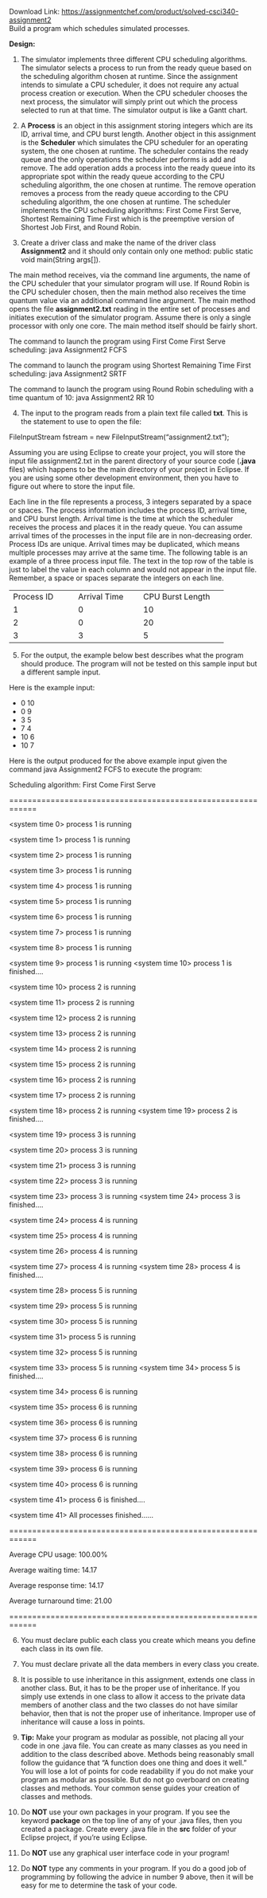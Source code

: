 Download Link: https://assignmentchef.com/product/solved-csci340-assignment2
<br>
Build a program which schedules simulated processes.




<strong>Design: </strong>




<ol>

 <li>The simulator implements three different CPU scheduling algorithms. The simulator selects a process to run from the ready queue based on the scheduling algorithm chosen at runtime.  Since the assignment intends to simulate a CPU scheduler, it does not require any actual process creation or execution.  When the CPU scheduler chooses the next process, the simulator will simply print out which the process selected to run at that time.  The simulator output is like a Gantt chart.</li>

</ol>




<ol start="2">

 <li>A <strong>Process</strong> is an object in this assignment storing integers which are its ID, arrival time, and CPU burst length. Another object in this assignment is the <strong>Scheduler</strong> which simulates the CPU scheduler for an operating system, the one chosen at runtime.  The scheduler contains the ready queue and the only operations the scheduler performs is add and remove.  The add operation adds a process into the ready queue into its appropriate spot within the ready queue according to the CPU scheduling algorithm, the one chosen at runtime.  The remove operation removes a process from the ready queue according to the CPU scheduling algorithm, the one chosen at runtime.  The scheduler implements the CPU scheduling algorithms: First Come First Serve, Shortest Remaining Time First which is the preemptive version of Shortest Job First, and Round Robin.</li>

</ol>




<ol start="3">

 <li>Create a driver class and make the name of the driver class <strong>Assignment2</strong> and it should only contain only one method: public static void main(String args[]).</li>

</ol>

The main method receives, via the command line arguments, the name of the CPU scheduler that your simulator program will use.  If Round Robin is the CPU scheduler chosen, then the main method also receives the time quantum value via an additional command line argument.  The main method opens the file <strong>assignment2.txt</strong> reading in the entire set of processes and initiates execution of the simulator program.  Assume there is only a single processor with only one core.  The main method itself should be fairly short.




The command to launch the program using First Come First Serve scheduling: java Assignment2 FCFS




The command to launch the program using Shortest Remaining Time First scheduling: java Assignment2 SRTF




The command to launch the program using Round Robin scheduling with a time quantum of 10: java Assignment2 RR 10







<ol start="4">

 <li>The input to the program reads from a plain text file called <strong>txt</strong>. This is the statement to use to open the file:</li>

</ol>




FileInputStream fstream = new FileInputStream(“assignment2.txt”);




Assuming you are using Eclipse to create your project, you will store the input file assignment2.txt in the parent directory of your source code (<strong>.java</strong> files) which happens to be the main directory of your project in Eclipse.  If you are using some other development environment, then you have to figure out where to store the input file.




Each line in the file represents a process, 3 integers separated by a space or spaces.  The process information includes the process ID, arrival time, and CPU burst length.  Arrival time is the time at which the scheduler receives the process and places it in the ready queue.  You can assume arrival times of the processes in the input file are in non-decreasing order.  Process IDs are unique.  Arrival times may be duplicated, which means multiple processes may arrive at the same time.  The following table is an example of a three process input file.  The text in the top row of the table is just to label the value in each column and would not appear in the input file.  Remember, a space or spaces separate the integers on each line.




<table width="384">

 <tbody>

  <tr>

   <td width="115">Process ID</td>

   <td width="115">Arrival Time</td>

   <td width="154">CPU Burst Length</td>

  </tr>

  <tr>

   <td width="115">1</td>

   <td width="115">0</td>

   <td width="154">10</td>

  </tr>

  <tr>

   <td width="115">2</td>

   <td width="115">0</td>

   <td width="154">20</td>

  </tr>

  <tr>

   <td width="115">3</td>

   <td width="115">3</td>

   <td width="154">5</td>

  </tr>

 </tbody>

</table>




<ol start="5">

 <li>For the output, the example below best describes what the program should produce. The program will not be tested on this sample input but a different sample input.</li>

</ol>




Here is the example input:




<ul>

 <li>0 10</li>

 <li>0 9</li>

 <li>3 5</li>

 <li>7 4</li>

 <li>10 6</li>

 <li>10 7</li>

</ul>




Here is the output produced for the above example input given the command java Assignment2 FCFS to execute the program:




Scheduling algorithm: First Come First Serve

============================================================

&lt;system time    0&gt; process    1 is running

&lt;system time    1&gt; process    1 is running

&lt;system time    2&gt; process    1 is running

&lt;system time    3&gt; process    1 is running

&lt;system time    4&gt; process    1 is running

&lt;system time    5&gt; process    1 is running

&lt;system time    6&gt; process    1 is running

&lt;system time    7&gt; process    1 is running

&lt;system time    8&gt; process    1 is running

&lt;system time    9&gt; process    1 is running &lt;system time   10&gt; process    1 is finished….

&lt;system time   10&gt; process    2 is running

&lt;system time   11&gt; process    2 is running

&lt;system time   12&gt; process    2 is running

&lt;system time   13&gt; process    2 is running

&lt;system time   14&gt; process    2 is running

&lt;system time   15&gt; process    2 is running

&lt;system time   16&gt; process    2 is running

&lt;system time   17&gt; process    2 is running

&lt;system time   18&gt; process    2 is running &lt;system time   19&gt; process    2 is finished….

&lt;system time   19&gt; process    3 is running

&lt;system time   20&gt; process    3 is running

&lt;system time   21&gt; process    3 is running

&lt;system time   22&gt; process    3 is running

&lt;system time   23&gt; process    3 is running &lt;system time   24&gt; process    3 is finished….

&lt;system time   24&gt; process    4 is running

&lt;system time   25&gt; process    4 is running

&lt;system time   26&gt; process    4 is running

&lt;system time   27&gt; process    4 is running &lt;system time   28&gt; process    4 is finished….

&lt;system time   28&gt; process    5 is running

&lt;system time   29&gt; process    5 is running

&lt;system time   30&gt; process    5 is running

&lt;system time   31&gt; process    5 is running

&lt;system time   32&gt; process    5 is running

&lt;system time   33&gt; process    5 is running &lt;system time   34&gt; process    5 is finished….

&lt;system time   34&gt; process    6 is running

&lt;system time   35&gt; process    6 is running

&lt;system time   36&gt; process    6 is running

&lt;system time   37&gt; process    6 is running

&lt;system time   38&gt; process    6 is running

&lt;system time   39&gt; process    6 is running

&lt;system time   40&gt; process    6 is running

&lt;system time   41&gt; process    6 is finished….

&lt;system time   41&gt; All processes finished……

============================================================

Average CPU usage:       100.00%

Average waiting time:     14.17

Average response time:    14.17

Average turnaround time:  21.00

============================================================







<ol start="6">

 <li>You must declare public each class you create which means you define each class in its own file.</li>

</ol>




<ol start="7">

 <li>You must declare private all the data members in every class you create.</li>

</ol>




<ol start="8">

 <li>It is possible to use inheritance in this assignment, extends one class in another class. But, it has to be the proper use of inheritance.  If you simply use extends in one class to allow it access to the private data members of another class and the two classes do not have similar behavior, then that is not the proper use of inheritance.  Improper use of inheritance will cause a loss in points.</li>

</ol>




<ol start="9">

 <li><strong>Tip:</strong> Make your program as modular as possible, not placing all your code in one .java file. You can create as many classes as you need in addition to the class described above.  Methods being reasonably small follow the guidance that “A function does one thing and does it well.”  You will lose a lot of points for code readability if you do not make your program as modular as possible.  But do not go overboard on creating classes and methods.  Your common sense guides your creation of classes and methods.</li>

</ol>




<ol start="10">

 <li>Do <strong>NOT</strong> use your own packages in your program. If you see the keyword <strong>package</strong> on the top line of any of your .java files, then you created a package.  Create every .java file in the <strong>src</strong> folder of your Eclipse project, if you’re using Eclipse.</li>

</ol>




<ol start="11">

 <li>Do <strong>NOT</strong> use any graphical user interface code in your program!</li>

</ol>




<ol start="12">

 <li>Do <strong>NOT</strong> type any comments in your program. If you do a good job of programming by following the advice in number 9 above, then it will be easy for me to determine the task of your code.</li>

</ol>


